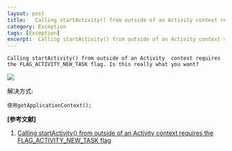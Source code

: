 ```yaml
---
layout: post
title:   Calling startActivity() from outside of an Activity context requires the FLAG_ACTIVITY_NEW_TASK flag 
category: Exception
tags: [Exception]
excerpt:  Calling startActivity() from outside of an Activity context requires the FLAG_ACTIVITY_NEW_TASK flag
---
```


	Calling startActivity() from outside of an Activity  context requires the FLAG_ACTIVITY_NEW_TASK flag. Is this really what you want?

![](http://www.nangongyibin.com/assets/images/Android/124.png)

解决方式:

	使用getApplicationContext();


**[参考文献]**

1. [Calling startActivity() from outside of an Activity context requires the FLAG_ACTIVITY_NEW_TASK flag](https://blog.csdn.net/qq_34900897/article/details/74586767 "Calling startActivity  from outside of an Activity context requires the FLAG_ACTIVITY_NEW_TASK flag")


